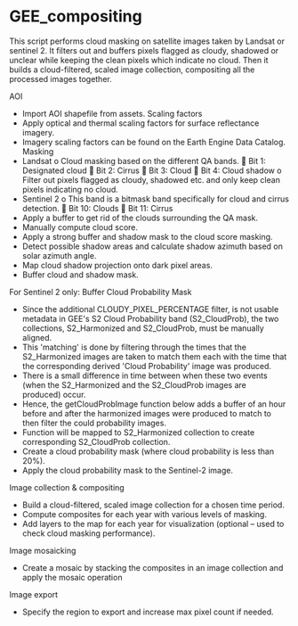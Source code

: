 # GEE_compositing

This script performs cloud masking on satellite images taken by Landsat or sentinel 2. It filters out and buffers pixels flagged as cloudy, shadowed or unclear while keeping the clean pixels which indicate no cloud. Then it builds a cloud-filtered, scaled image collection, compositing all the processed images together. 

AOI
  -	Import AOI shapefile from assets.
Scaling factors
  -	Apply optical and thermal scaling factors for surface reflectance imagery.
  -	Imagery scaling factors can be found on the Earth Engine Data Catalog.
Masking
  -	Landsat
    o	Cloud masking based on the different QA bands. 
      	Bit 1: Designated cloud
      	Bit 2: Cirrus
      	Bit 3: Cloud
      	Bit 4: Cloud shadow
    o	Filter out pixels flagged as cloudy, shadowed etc. and only keep clean pixels indicating no cloud.   
  -	Sentinel 2
    o	This band is a bitmask band specifically for cloud and cirrus detection.
      	Bit 10: Clouds
      	Bit 11: Cirrus
  -	Apply a buffer to get rid of the clouds surrounding the QA mask. 
  -	Manually compute cloud score. 
  -	Apply a strong buffer and shadow mask to the cloud score masking. 
  -	Detect possible shadow areas and calculate shadow azimuth based on solar azimuth angle. 
  -	Map cloud shadow projection onto dark pixel areas. 
  -	Buffer cloud and shadow mask. 

For Sentinel 2 only:
Buffer Cloud Probability Mask
  -	Since the additional CLOUDY_PIXEL_PERCENTAGE filter, is not usable metadata in GEE's S2 Cloud Probability band (S2_CloudProb),      the two collections, S2_Harmonized and S2_CloudProb, must be manually aligned.
  -	This 'matching' is done by filtering through the times that the S2_Harmonized images are taken to match them each with the time     that the corresponding derived 'Cloud Probability' image was produced.
  -	There is a small difference in time between when these two events (when the S2_Harmonized and the S2_CloudProb images are     
    produced) occur.
  -	Hence, the getCloudProbImage function below adds a buffer of an hour before and after the harmonized images were produced to 
    match to then filter the could probability images.
  -	Function will be mapped to S2_Harmonized collection to create corresponding S2_CloudProb collection. 
  -	Create a cloud probability mask (where cloud probability is less than 20%).
  -	Apply the cloud probability mask to the Sentinel-2 image.

Image collection & compositing 
  -	Build a cloud-filtered, scaled image collection for a chosen time period. 
  -	Compute composites for each year with various levels of masking. 
  -	Add layers to the map for each year for visualization (optional – used to check cloud masking performance).

Image mosaicking 
  -	Create a mosaic by stacking the composites in an image collection and apply the mosaic operation 

Image export 
  -	Specify the region to export and increase max pixel count if needed. 
